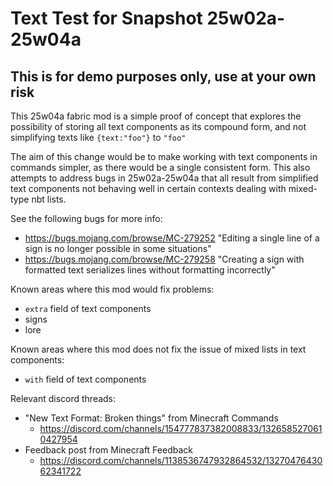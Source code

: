# Text Test for Snapshot 25w02a-25w04a

## This is for demo purposes only, use at your own risk

This 25w04a fabric mod is a simple proof of concept that explores the possibility of storing all text components as its compound form, and not simplifying texts like `{text:"foo"}` to `"foo"`

The aim of this change would be to make working with text components in commands simpler, as there would be a single consistent form. This also attempts to address bugs in 25w02a-25w04a that all result from simplified text components not behaving well in certain contexts dealing with mixed-type nbt lists.

See the following bugs for more info:
+ https://bugs.mojang.com/browse/MC-279252 "Editing a single line of a sign is no longer possible in some situations"
+ https://bugs.mojang.com/browse/MC-279258 "Creating a sign with formatted text serializes lines without formatting incorrectly"

Known areas where this mod would fix problems:
+ `extra` field of text components
+ signs
+ lore

Known areas where this mod does not fix the issue of mixed lists in text components:
+ `with` field of text components

Relevant discord threads:
+ "New Text Format: Broken things" from Minecraft Commands
    + https://discord.com/channels/154777837382008833/1326585270610427954
+ Feedback post from Minecraft Feedback
    + https://discord.com/channels/1138536747932864532/1327047643062341722
